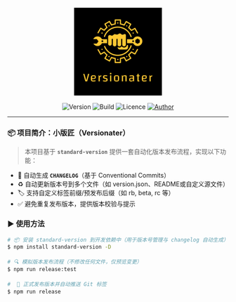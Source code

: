 <!-- markdownlint-disable MD041 MD033 -->

<p align="center">
    <img src="/image/logo.svg" alt="image" width="200" height="auto">
</p>

<p align="center">
    <img alt="Version" src="https://img.shields.io/badge/Version-1.0.1-black?labelColor=black&color=fec934">
    <img alt="Build" src="https://img.shields.io/badge/Build-2025.05.28-black?labelColor=black&color=fec934">
    <img alt="Licence" src="https://img.shields.io/badge/Licence-MIT-black?labelColor=black&color=fec934">
    <a href="https://github.com/EmirioBomb">
        <img src="https://img.shields.io/badge/Author-Emirio_Baan-black?labelColor=black&color=fec934" alt="Author" />
    </a>
</p>

---

### 📦 项目简介：小版匠（Versionater）

> 本项目基于 **`standard-version`** 提供一套自动化版本发布流程，实现以下功能：

* 📝 自动生成 **`CHANGELOG`**（基于 Conventional Commits）
* ♻️ 自动更新版本号到多个文件（如 version.json、README或自定义源文件）
* 🏷️ 支持自定义标签前缀/预发布后缀（如 rb, beta, rc 等）
* ✅ 避免重复发布版本，提供版本校验与提示

### ▶️ 使用方法

```bash
# 📦 安装 standard-version 到开发依赖中（用于版本号管理与 changelog 自动生成）
$ npm install standard-version -D

# 🔍 模拟版本发布流程（不修改任何文件，仅预览变更）
$ npm run release:test

#  🚀 正式发布版本并自动推送 Git 标签
$ npm run release
```
